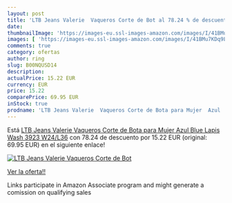 ```yaml
---
layout: post
title: 'LTB Jeans Valerie  Vaqueros Corte de Bot al 78.24 % de descuento'
date: 
thumbnailImage: 'https://images-eu.ssl-images-amazon.com/images/I/41BMu7KDq9L._SL200_.jpg'
images: [ 'https://images-eu.ssl-images-amazon.com/images/I/41BMu7KDq9L._SL200_.jpg' ]
comments: true
category: ofertas
author: ring
slug: B00NQUSD14
description:
actualPrice: 15.22 EUR
currency: EUR
price: 15.22
comparePrice: 69.95 EUR
inStock: true
prodname: 'LTB Jeans Valerie  Vaqueros Corte de Bota para Mujer  Azul  Blue Lapis Wash 3923   W24/L36'
---
```


Está [LTB Jeans Valerie  Vaqueros Corte de Bota para Mujer  Azul  Blue Lapis Wash 3923   W24/L36](https://www.amazon.es/dp/B00NQUSD14/?tag=tolees-21) con 78.24 de descuento por 15.22 EUR (original: 69.95 EUR) en el siguiente enlace!

[![LTB Jeans Valerie  Vaqueros Corte de Bot](https://images-eu.ssl-images-amazon.com/images/I/41BMu7KDq9L._SL200_.jpg)](https://www.amazon.es/dp/B00NQUSD14/?tag=tolees-21)

[Ver la oferta!!](https://www.amazon.es/dp/B00NQUSD14/?tag=tolees-21)

Links participate in Amazon Associate program and might generate a comission on qualifying sales


